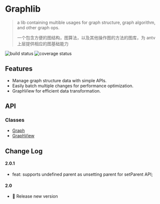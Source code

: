 # Graphlib

> a lib containing multible usages for graph structure, graph algorithm, and other graph ops.
>
> 一个包含方便的图结构，图算法，以及其他操作图的方法的图库，为 antv 上层提供相应的图基础能力

![build status](https://img.shields.io/github/workflow/status/antvis/graphlib/Build) ![coverage status](https://img.shields.io/codecov/c/github/antvis/graphlib)

## Features

- Manage graph structure data with simple APIs.
- Easily batch multiple changes for performance optimization.
- GraphView for efficient data transformation.

## API

### Classes

- [Graph](docs/classes/Graph.md)
- [GraphView](docs/classes/GraphView.md)

## Change Log

#### 2.0.1

- feat: supports undefined parent as unsetting parent for setParent API;

#### 2.0

- 🎉 Release new version
